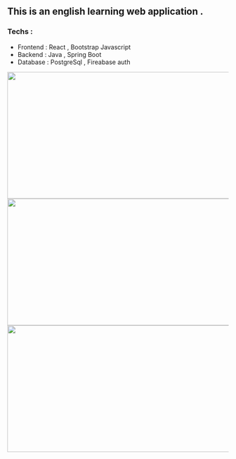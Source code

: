## This is an english learning web application . 
### Techs :
  - Frontend : React , Bootstrap Javascript
  - Backend : Java , Spring Boot 
  - Database : PostgreSql , Fireabase auth 

<img src="https://github.com/user-attachments/assets/0099db7c-e3ad-464c-8ddf-a9b7c3d63d8c" width="512" height="288">
<img src="https://github.com/user-attachments/assets/137ee0b8-4c72-4900-bf7c-4bb61527b055" width="512" height="288">
<img src="https://github.com/user-attachments/assets/d17dbbcf-9e07-4853-8cf8-70bf1485b7b6" width="512" height="288">

